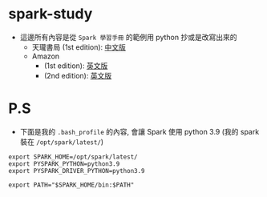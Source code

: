 # spark-study
- 這邊所有內容是從 `Spark 學習手冊` 的範例用 python 抄或是改寫出來的
  - 天瓏書局 (1st edition): [中文版](https://www.tenlong.com.tw/products/9789864760466)
  - Amazon
    - (1st edition): [英文版](https://www.amazon.com/Learning-Spark-Lightning-Fast-Data-Analysis/dp/1449358624) 
    - (2nd edition): [英文版](https://www.amazon.com/-/zh_TW/Jules-Damji-dp-1492050040/dp/1492050040/ref=dp_ob_title_bk)

# P.S
- 下面是我的 `.bash_profile` 的內容, 會讓 Spark 使用 python 3.9 (我的 spark 裝在 `/opt/spark/latest/`)

```
export SPARK_HOME=/opt/spark/latest/
export PYSPARK_PYTHON=python3.9
export PYSPARK_DRIVER_PYTHON=python3.9

export PATH="$SPARK_HOME/bin:$PATH"
```
